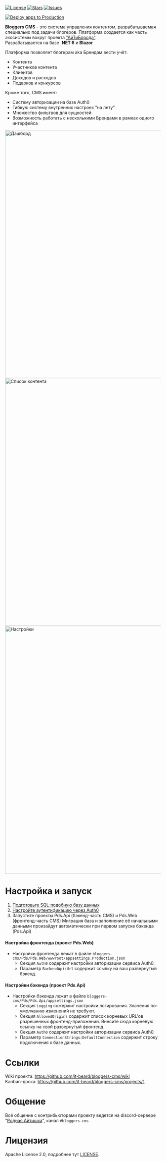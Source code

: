 [![License](https://img.shields.io/github/license/it-beard/bloggers-cms)](https://github.com/it-beard/bloggers-cms/blob/develop/LICENSE)
[![Stars](https://img.shields.io/github/stars/it-beard/bloggers-cms)](https://github.com/it-beard/bloggers-cms/stargazers)
[![Issues](https://img.shields.io/github/issues/it-beard/bloggers-cms)](https://github.com/it-beard/bloggers-cms/issues)

[![Deploy apps to Production](https://github.com/itbeard/bloggers-cms/actions/workflows/deployment-prod-action.yml/badge.svg?branch=main)](https://github.com/itbeard/bloggers-cms/actions/workflows/deployment-prod-action.yml)

**Bloggers CMS** - это система управления контентом, разрабатываемая специально под задачи блогеров. Платформа создается как часть экосистемы вокруг проекта ["АйТиБорода"](https://itbeard.com).   
Разрабатывается на базе **.NET 6** и **Blazor**

Платформа позволяет блогкрам aka Брендам вести учёт:
- Контента
- Участников контента
- Клиентов
- Доходов и расходов
- Подарков и конкурсов

Кроме того, CMS имеет: 
- Систему авторизации на базе Auth0
- Гибкую систему внутренних настроек "на лету"
- Множество фильтров для сущностей
- Возможность работать с несколькими Брендами в рамках одного интерфейса

<img src="https://github.com/it-beard/bloggers-cms/blob/develop/.github/readme-images/1.png" title="Дашборд" width="800" />

<img src="https://github.com/it-beard/bloggers-cms/blob/develop/.github/readme-images/2.png" title="Список контента" width="800" />

<img src="https://github.com/it-beard/bloggers-cms/blob/develop/.github/readme-images/3.png" title="Настройки" width="800" />

# Настройка и запуск
1. [Подготовьте SQL-подобную базу данных](https://github.com/it-beard/bloggers-cms/wiki/how-to-create-db)
2. [Настройте аутентификацию через Auth0](https://github.com/it-beard/bloggers-cms/wiki/Authorisation-configuration)
3. Запустите проекты Pds.Api (бэкенд-часть CMS) и Pds.Web (фронтенд-часть CMS)
Миграция база и заполнение её начальными данными произайдут автоматически при первом запуске бэкенда (Pds.Api)
#### Настройка фронтенда (проект Pds.Web)
- Настройки фронтенда лежат в файле `bloggers-cms/Pds/Pds.Web/wwwroot/appsettings.Production.json`
   - Секция `Auth0` содержит настройки авторизации сервиса Auth0.
   - Параметр `BackendApi:Url` содержит ссылку на ваш развернутый бэкенд.

#### Настройки бэкенда (проект Pds.Api)
- Настройки бэкенда лежат в файле `bloggers-cms/Pds/Pds.Api/appsettings.json`
   - Секция `Logging` сожержит настройки логирования. Значения по-умолчанию изменений не требуют.
   - Секция `AllowedOrigins` содержит список корневых URL'ов разрешенных фронтенд-приложений. Внесите сюда корневую ссылку на свой развернутый фронтенд.
   - Секция `Auth0` содержит настройки авторизации сервиса Auth0.
   - Параметр `ConnectionStrings:DefaultConnection` содержит строку подключения к базе данных.

# Ссылки
Wiki проекта: https://github.com/it-beard/bloggers-cms/wiki  
Kanban-доска: https://github.com/it-beard/bloggers-cms/projects/1

# Общение
Всё общение с контрибьюторами проекту ведется на discord-сервере "[Родная Айтишка](https://discord.gg/it)", канал `#bloggers-cms`

# Лицензия

Apache License 2.0, подробнее тут [LICENSE](LICENSE).

